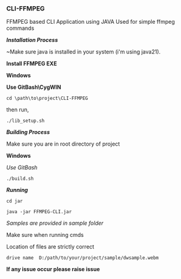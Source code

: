 ### CLI-FFMPEG
FFMPEG based CLI Application using JAVA
Used for simple ffmpeg commands

***Installation Process***

~Make sure java is installed in your system  (i'm using java21). 

**Install FFMPEG EXE**

**Windows**

**Use GitBash\CygWIN**

```
cd \path\to\project\CLI-FFMPEG
```

then run,
```
./lib_setup.sh
```

***Building Process***

Make sure you are in root directory of project

**Windows**

*Use GitBash*

```
./build.sh
```

***Running***

```
cd jar
```

```
java -jar FFMPEG-CLI.jar
```

*Samples are provided in sample folder*

Make sure when running cmds 

Location of files are strictly correct
``` 
drive name  D:/path/to/your/project/sample/dwsample.webm
```

**If any issue occur please raise issue**
